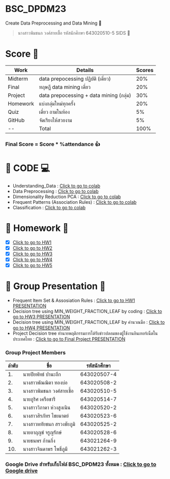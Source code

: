 # BSC_DPDM23
 Create Data Preprocessing and Data Mining :pray:
> นางสาวพิมชนก วงศ์สายเชื้อ รหัสนักศึกษา 643020510-5 SIDS :wave:

# Score :100:
Work | Details | Scores| 
-----|-----|-----|
Midterm | data prepocessing ปฏิบัติ (เดี่ยว) | 20% |
Final | ทฤษฎี data mining เดี่ยว | 20% |
Project | data prepocessing + data mining (กลุ่ม) | 30% |
Homework|แบ่งกลุ่มใหม่ทุกครั้ง|20% |
Quiz|เดี่ยว ถามในห้อง| 5% |
GitHub|จัดเรียงให้สวยงาม| 5% |
 -- |Total | 100% |

### **Final Score = Score * %attendance** :+1: 
# :round_pushpin: CODE :computer:
-  Understanding_Data : [Click to go to colab](https://colab.research.google.com/github/Pimchanok6430205105/BSC_DPDM23/blob/main/Understanding_Data.ipynb)
-  Data Preprocessing : [Click to go to colab](https://colab.research.google.com/github/Pimchanok6430205105/BSC_DPDM23/blob/main/Data_Preprocessing.ipynb)
-  Dimensionality Reduction PCA : [Click to go to colab](https://colab.research.google.com/github/Pimchanok6430205105/BSC_DPDM23/blob/main/Dimensionality_Reduction_PCA.ipynb) 
-  Frequent Patterns (Association Rules) :
  [Click to go to colab](https://colab.research.google.com/github/Pimchanok6430205105/BSC_DPDM23/blob/main/Frequent_Patterns_(Association_Rules).ipynb)
-  Classification : [Click to go to colab](https://colab.research.google.com/github/Pimchanok6430205105/BSC_DPDM23/blob/main/Classification.ipynb)
  
# :fist_right: Homework :fist_left:
- [x]   [Click to go to HW1](https://colab.research.google.com/github/Pimchanok6430205105/BSC_DPDM23/blob/main/สำเนาของ_Frequent_Patterns_(Association_Rules).ipynb#scrollTo=KZmRixV_o0Jw)  
- [x]   [Click to go to HW2](https://drive.google.com/file/d/1oDmQMkYu1cIbO8EB2MCIgarpRX8Rv-vu/view)  
- [x]   [Click to go to HW3](https://colab.research.google.com/github/Pimchanok6430205105/BSC_DPDM23/blob/main/Classification.ipynb#scrollTo=tL_i-KuGJlO7)  
- [x]   [Click to go to HW4](https://drive.google.com/file/d/11eeawxxGT_i0SUVOFkM-jDemLFKf4aBk/view)  
- [x]   [Click to go to HW5](HW5-1.jpg)  
# :star2: Group Presentation :star2:
-  Frequent Item Set & Assosiation Rules : [Click to go to HW1 PRESENTATION](https://drive.google.com/file/d/1snYu3ZAtJNavDxonz1QuizDtNUdR8bNW/view)
-  Decision tree using MIN_WEIGHT_FRACTION_LEAF by coding : [Click to go to HW3 PRESENTATION](https://drive.google.com/file/d/1Z6ecOVweyQ7h7vs3iItATnF6xbZK4DdU/view)  
-  Decision tree using MIN_WEIGHT_FRACTION_LEAF by คำนวณมือ : [Click to go to HW4 PRESENTATION](https://drive.google.com/file/d/1RM0nY7qf4BpBlwCmvjAg2h7COLpfopRQ/view)
-  Project Decision tree ทำนายพฤติกรรมการได้รับข่าวปลอมของผู้ใช้งานอินเทอร์เน็ตในประเทศไทย : [Click to go to Final Project PRESENTATION](https://drive.google.com/file/d/1An-igHx7QIlI0tEu3hPIcAD7M_mlRNvK/view)
### Group Project Members
ลำดับ | ขื่อ | รหัสนักศึกษา| 
-----|-----|-----| 
1.| นายปิยพัทธ์ ปานะถึก |  643020507-4  |  
2.| นางสาวพัณณิตา ทองบ่อ |  643020508-2  |
3.|นางสาวพิมชนก วงศ์สายเชื้อ | 643020510-5  |
4.| นายภูริศ เครือชารี |643020514-7  |
5.|นางสาววิภาดา ห่วงสูงเนิน |  643020520-2 | 
6.|นางสาวสิรภัทร ไชยมาตย์ | 643020523-6  |
7.|นางสาวหทัยชนก สรวงชัยภูมิ | 643020525-2 | 
8.|นายอาฤญช์ จรูญรักษ์  |643020528-6  |
9.|นายธนพร ก้านกิ่ง  |643021264-9  |
10.| นางสาวจินดาพร โพธิ์ภูมี | 643021262-3  |

### Google Drive สำหรับเก็บไฟล์ BSC_DPDM23 ทั้งหมด : [Click to go to Google drive](https://drive.google.com/drive/folders/1mEFOPZHL3Z62bVmo62l5SgYixeiDgl7E?usp=share_link) 

